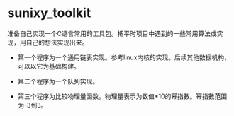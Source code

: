 # sunixy_toolkit
准备自己实现一个C语言常用的工具包。把平时项目中遇到的一些常用算法或实现，用自己的想法实现出来。

+ 第一个程序为一个通用链表实现。参考linux内核的实现。后续其他数据机构，可以以它为基础构建。

+ 第二个程序为一个队列实现。

+ 第三个程序为比较物理量函数。物理量表示为数值*10的幂指數。幂指數范围为-3到3。
